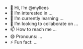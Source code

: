 - 👋 Hi, I’m @myllees
- 👀 I’m interested in ...
- 🌱 I’m currently learning ...
- 💞️ I’m looking to collaborate on ...
- 📫 How to reach me ...
- 😄 Pronouns: ...
- ⚡ Fun fact: ...

<!---
myllees/myllees is a ✨ special ✨ repository because its `README.md` (this file) appears on your GitHub profile.
You can click the Preview link to take a look at your changes.
--->
